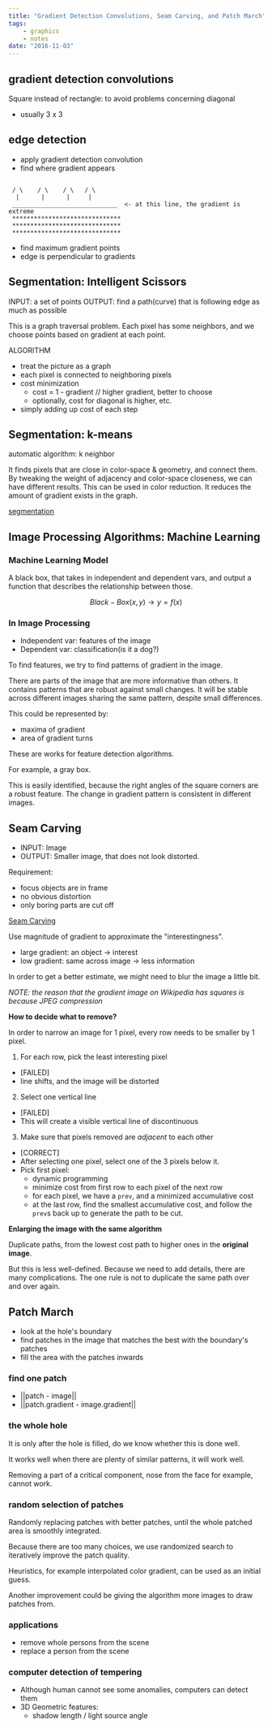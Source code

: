 ```yaml
---
title: "Gradient Detection Convolutions, Seam Carving, and Patch March"
tags:
    - graphics
    - notes
date: "2016-11-03"
---
```


## gradient detection convolutions

Square instead of rectangle: to avoid problems concerning diagonal
  - usually 3 x 3

## edge detection

- apply gradient detection convolution
- find where gradient appears


```

 / \    / \    / \   / \
  |      |      |     |
 _____________________________  <- at this line, the gradient is extreme
 ******************************
 ******************************
 ******************************
```


- find maximum gradient points
- edge is perpendicular to gradients

## Segmentation: Intelligent Scissors

INPUT: a set of points
OUTPUT: find a path(curve) that is following edge as much as possible

This is a graph traversal problem. Each pixel has some neighbors, and we choose points based on gradient at each point.

ALGORITHM

- treat the picture as a graph
- each pixel is connected to neighboring pixels
- cost minimization
  - cost = 1 - gradient  // higher gradient, better to choose
  - optionally, cost for diagonal is higher, etc.
- simply adding up cost of each step

## Segmentation: k-means

automatic algorithm: k neighbor

It finds pixels that are close in color-space & geometry, and connect them. By tweaking the weight of adjacency and color-space closeness, we can have different results. This can be used in color reduction. It reduces the amount of gradient exists in the graph.

[segmentation](https://en.wikipedia.org/wiki/Image_segmentation)

## Image Processing Algorithms: Machine Learning

### Machine Learning Model

A black box, that takes in independent and dependent vars, and output a function that describes the relationship between those.

$$Black-Box(x, y) \to y = f(x)$$

### In Image Processing

- Independent var: features of the image
- Dependent var: classification(is it a dog?)

To find features, we try to find patterns of gradient in the image.

There are parts of the image that are more informative than others. It contains patterns that are robust against small changes. It will be stable across different images sharing the same pattern, despite small differences.

This could be represented by:

- maxima of gradient
- area of gradient turns

These are works for feature detection algorithms.

For example, a gray box.

This is easily identified, because the right angles of the square corners are a robust feature. The change in gradient pattern is consistent in different images.

## Seam Carving

- INPUT: Image
- OUTPUT: Smaller image, that does not look distorted.

Requirement:

- focus objects are in frame
- no obvious distortion
- only boring parts are cut off

[Seam Carving](https://en.wikipedia.org/wiki/Seam_carving)

Use magnitude of gradient to approximate the "interestingness".

- large gradient: an object -> interest
- low gradient: same across image -> less information

In order to get a better estimate, we might need to blur the image a little bit.

*NOTE: the reason that the gradient image on Wikipedia has squares is because JPEG compression*

**How to decide what to remove?**

In order to narrow an image for 1 pixel, every row needs to be smaller by 1 pixel.

1. For each row, pick the least interesting pixel
  - [FAILED]
  - line shifts, and the image will be distorted

2. Select one vertical line
  - [FAILED]
  - This will create a visible vertical line of discontinuous

3. Make sure that pixels removed are *adjacent* to each other
  - [CORRECT]
  - After selecting one pixel, select one of the 3 pixels below it.
  - Pick first pixel:
    - dynamic programming
    - minimize cost from first row to each pixel of the next row
    - for each pixel, we have a `prev`, and a minimized accumulative cost
    - at the last row, find the smallest accumulative cost, and follow the `prev`s back up to generate the path to be cut.

**Enlarging the image with the same algorithm**

Duplicate paths, from the lowest cost path to higher ones in the **original image**.

But this is less well-defined. Because we need to add details, there are many complications. The one rule is not to duplicate the same path over and over again.

## Patch March

- look at the hole's boundary
- find patches in the image that matches the best with the boundary's patches
- fill the area with the patches inwards

### find one patch

- ||patch - image||
- ||patch.gradient - image.gradient||

### the whole hole

It is only after the hole is filled, do we know whether this is done well.

It works well when there are plenty of similar patterns, it will work well.

Removing a part of a critical component, nose from the face for example, cannot work.

### random selection of patches

Randomly replacing patches with better patches, until the whole patched area is smoothly integrated.

Because there are too many choices, we use randomized search to iteratively improve the patch quality.

Heuristics, for example interpolated color gradient, can be used as an initial guess.

Another improvement could be giving the algorithm more images to draw patches from.

### applications

- remove whole persons from the scene
- replace a person from the scene

### computer detection of tempering

- Although human cannot see some anomalies, computers can detect them
- 3D Geometric features:
  - shadow length / light source angle
























































